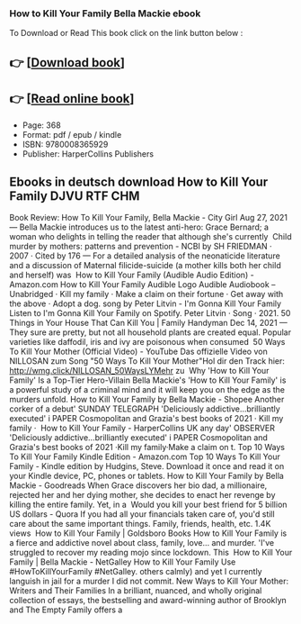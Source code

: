 ### How to Kill Your Family Bella Mackie ebook

To Download or Read This book click on the link button below :

## 👉  [**[Download book](http://get-pdfs.com/download.php?group=book&from=github.com&id=604585&lnk=1081 "Download book")**]

## 👉  [**[Read online book](http://get-pdfs.com/download.php?group=book&from=github.com&id=604585&lnk=1081 "Read online book")**]


* Page: 368
* Format: pdf / epub / kindle
* ISBN: 9780008365929
* Publisher: HarperCollins Publishers



## Ebooks in deutsch download How to Kill Your Family DJVU RTF CHM



 Book Review: How To Kill Your Family, Bella Mackie - City Girl Aug 27, 2021 — Bella Mackie introduces us to the latest anti-hero: Grace Bernard; a woman who delights in telling the reader that although she&#039;s currently 
 Child murder by mothers: patterns and prevention - NCBI by SH FRIEDMAN · 2007 · Cited by 176 — For a detailed analysis of the neonaticide literature and a discussion of Maternal filicide-suicide (a mother kills both her child and herself) was 
 How to Kill Your Family (Audible Audio Edition) - Amazon.com How to Kill Your Family Audible Logo Audible Audiobook – Unabridged · Kill my family · Make a claim on their fortune · Get away with the above · Adopt a dog.
 song by Peter Litvin - I&#039;m Gonna Kill Your Family Listen to I&#039;m Gonna Kill Your Family on Spotify. Peter Litvin · Song · 2021.
 50 Things in Your House That Can Kill You | Family Handyman Dec 14, 2021 — They sure are pretty, but not all household plants are created equal. Popular varieties like daffodil, iris and ivy are poisonous when consumed 
 50 Ways To Kill Your Mother (Official Video) - YouTube Das offizielle Video von NILLOSAN zum Song &quot;50 Ways To Kill Your Mother&quot;Hol dir den Track hier: http://wmg.click/NILLOSAN_50WaysLYMehr zu 
 Why &#039;How to Kill Your Family&#039; Is a Top-Tier Hero-Villain Bella Mackie&#039;s &#039;How to Kill Your Family&#039; is a powerful study of a criminal mind and it will keep you on the edge as the murders unfold.
 How to Kill Your Family by Bella Mackie - Shopee Another corker of a debut&#039; SUNDAY TELEGRAPH &#039;Deliciously addictive…brilliantly executed&#039; i PAPER Cosmopolitan and Grazia&#039;s best books of 2021 · Kill my family · 
 How to Kill Your Family - HarperCollins UK any day&#039; OBSERVER &#039;Deliciously addictive…brilliantly executed&#039; i PAPER Cosmopolitan and Grazia&#039;s best books of 2021 ·Kill my family·Make a claim on t.
 Top 10 Ways To Kill Your Family Kindle Edition - Amazon.com Top 10 Ways To Kill Your Family - Kindle edition by Hudgins, Steve. Download it once and read it on your Kindle device, PC, phones or tablets.
 How to Kill Your Family by Bella Mackie - Goodreads When Grace discovers her bio dad, a millionaire, rejected her and her dying mother, she decides to enact her revenge by killing the entire family. Yet, in a 
 Would you kill your best friend for 5 billion US dollars  - Quora If you had all your financials taken care of, you&#039;d still care about the same important things. Family, friends, health, etc. 1.4K views 
 How to Kill Your Family | Goldsboro Books How to Kill Your Family is a fierce and addictive novel about class, family, love… and murder. &#039;I&#039;ve struggled to recover my reading mojo since lockdown. This 
 How to Kill Your Family | Bella Mackie - NetGalley How to Kill Your Family Use #HowToKillYourFamily #NetGalley. others calmly) and yet I currently languish in jail for a murder I did not commit.
 New Ways to Kill Your Mother: Writers and Their Families In a brilliant, nuanced, and wholly original collection of essays, the bestselling and award-winning author of Brooklyn and The Empty Family offers a 





